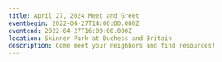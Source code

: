 ```yaml
---
title: April 27, 2024 Meet and Greet
eventbegin: 2022-04-27T14:00:00.000Z
eventend: 2022-04-27T16:00:00.000Z
location: Skinner Park at Duchess and Britain
description: Come meet your neighbors and find resources!
---
```

